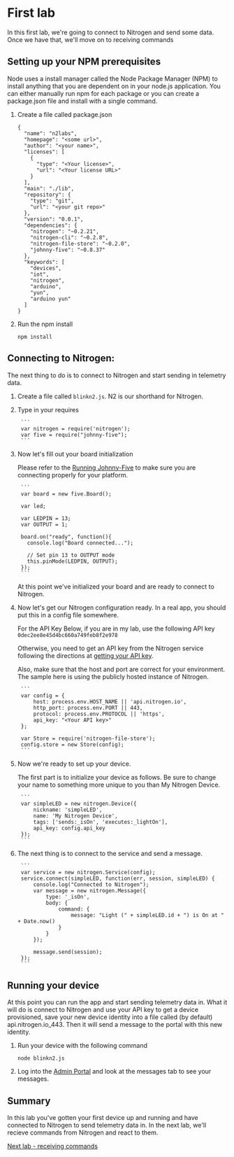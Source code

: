 # First lab

In this first lab, we're going to connect to Nitrogen and send some data. Once we have that, we'll move on to receiving commands 

## Setting up your NPM prerequisites 

Node uses a install manager called the Node Package Manager (NPM) to install anything that you are dependent on in your node.js application. You can either manually run npm for each package or you can create a package.json file and install with a single command. 

1. Create a file called package.json
    
    ```
    {
      "name": "n2labs",
      "homepage": "<some url>",
      "author": "<your name>",
      "licenses": [
        {
          "type": "<Your license>",
          "url": "<Your license URL>"
        }
      ],
      "main": "./lib",
      "repository": {
        "type": "git",
        "url": "<your git repo>"
      },
      "version": "0.0.1",
      "dependencies": {
        "nitrogen": "~0.2.21",
        "nitrogen-cli": "~0.2.8",
        "nitrogen-file-store": "~0.2.0",
        "johnny-five": "~0.8.37"
      },
      "keywords": [
        "devices",
        "iot",
        "nitrogen",
        "arduino",
        "yun",
        "arduino yun"
      ]
    }
    ```

2. Run the npm install 

    `npm install`

## Connecting to Nitrogen:

The next thing to do is to connect to Nitrogen and start sending in telemetry data. 

1. Create a file called `blinkn2.js`. N2 is our shorthand for Nitrogen. 
2. Type in your requires

        ```
        var nitrogen = require('nitrogen');
        var five = require("johnny-five");
        ```

3. Now let's fill out your board initialization

    Please refer to the [Running Johnny-Five](./runningjohnnyfive.md) to make sure you are connecting properly for your platform.  

        ```
        var board = new five.Board();

        var led;

        var LEDPIN = 13;
        var OUTPUT = 1;

        board.on("ready", function(){
          console.log("Board connected...");

          // Set pin 13 to OUTPUT mode
          this.pinMode(LEDPIN, OUTPUT);
        });
        ```

    At this point we've initialized your board and are ready to connect to Nitrogen. 

4. Now let's get our Nitrogen configuration ready. 
In a real app, you should put this in a config file somewhere. 

    For the API Key Below, if you are in my lab, use the following API key
    `0dec2ee8e45d4bc660a749feb8f2e978`
    
    Otherwise, you need to get an API key from the Nitrogen service following the directions at [getting your API key](./gettingyourapikey.md). 
    
    Also, make sure that the host and port are correct for your environment. The sample here is using the publicly hosted instance of Nitrogen. 

        ```
        var config = {
            host: process.env.HOST_NAME || 'api.nitrogen.io',
            http_port: process.env.PORT || 443,
            protocol: process.env.PROTOCOL || 'https',
            api_key: "<Your API key>"
        };

        var Store = require('nitrogen-file-store');
        config.store = new Store(config);
        ```

5. Now we're ready to set up your device. 

    The first part is to initialize your device as follows. Be sure to change your name to something more unique to you than My Nitrogen Device. 

        ```
        var simpleLED = new nitrogen.Device({
            nickname: 'simpleLED',
            name: 'My Nitrogen Device',
            tags: ['sends:_isOn', 'executes:_lightOn'],
            api_key: config.api_key
        });
        ```

6. The next thing is to connect to the service and send a message. 

        ```
        var service = new nitrogen.Service(config);
        service.connect(simpleLED, function(err, session, simpleLED) {
            console.log("Connected to Nitrogen");
            var message = new nitrogen.Message({
                type: '_isOn',
                body: {
                    command: {
                        message: "Light (" + simpleLED.id + ") is On at " + Date.now()
                    }
                }
            });

            message.send(session);
        });
        ```

    
## Running your device

At this point you can run the app and start sending telemetry data in. What it will do is connect to Nitrogen and use your API key to get a device provisioned, save your new device identity into a file called (by default) api.nitrogen.io_443. Then it will send a message to the portal with this new identity. 

1. Run your device with the following command 

    `node blinkn2.js`

2. Log into the [Admin Portal](https://admin.nitrogen.io) and look at the messages tab to see your messages. 

## Summary

In this lab you've gotten your first device up and running and have connected to Nitrogen to send telemetry data in. In the next lab, we'll recieve commands from Nitrogen and react to them. 

[Next lab - receiving commands](./secondlab-receive.md)
